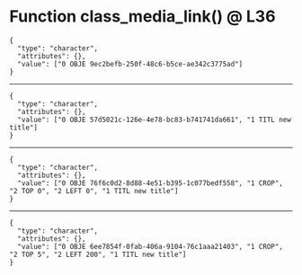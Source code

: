 # Function class_media_link() @ L36

    {
      "type": "character",
      "attributes": {},
      "value": ["0 OBJE 9ec2befb-250f-48c6-b5ce-ae342c3775ad"]
    }

---

    {
      "type": "character",
      "attributes": {},
      "value": ["0 OBJE 57d5021c-126e-4e78-bc83-b741741da661", "1 TITL new title"]
    }

---

    {
      "type": "character",
      "attributes": {},
      "value": ["0 OBJE 76f6c0d2-8d88-4e51-b395-1c077bedf558", "1 CROP", "2 TOP 0", "2 LEFT 0", "1 TITL new title"]
    }

---

    {
      "type": "character",
      "attributes": {},
      "value": ["0 OBJE 6ee7854f-0fab-406a-9104-76c1aaa21403", "1 CROP", "2 TOP 5", "2 LEFT 200", "1 TITL new title"]
    }


